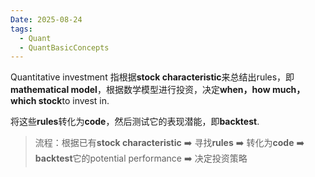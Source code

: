 ```yaml
---
Date: 2025-08-24
tags:
  - Quant
  - QuantBasicConcepts
---
```

Quantitative investment 指根据**stock characteristic**来总结出rules，即**mathematical model**，根据数学模型进行投资，决定**when，how much，which stock**to invest in.

将这些**rules**转化为**code**，然后测试它的表现潜能，即**backtest**.

>流程：根据已有**stock characteristic**  ➡️  寻找**rules**  ➡️ 转化为**code** ➡️  **backtest**它的potential performance ➡️ 决定投资策略
